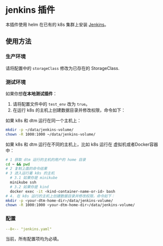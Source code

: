 # jenkins 插件

本插件使用 helm 在已有的 k8s 集群上安装 [Jenkins](https://jenkins.io)。

## 使用方法

### 生产环境

请将配置中的 `storageClass` 修改为已存在的 StorageClass.

### 测试环境

如果你想**在本地测试插件**：

1. 请将配置文件中的 `test_env` 改为 `true`。
2. 在运行 k8s 的主机上创建数据目录并修改权限，命令如下：

如果 k8s 和 dtm 运行在同一个主机上：

```bash
mkdir -p ~/data/jenkins-volume/
chown -R 1000:1000 ~/data/jenkins-volume/
```

如果 k8s 和 dtm 运行在不同的主机上，比如 k8s 运行在 虚拟机或者Docker容器中：

```bash
# 1 获取 dtm 运行的主机的用户的 home 目录
cd ~ && pwd
# 2 复制上面的命令结果
# 3 进入运行着 k8s 的主机
  # 3.1 如果你是 minikube
  minikube ssh
  # 3.2 如果你是 kind
  docker exec -it <kind-container-name-or-id> bash
# 4. 在 k8s 运行的主机上创建数据目录并修改权限，命令如下：
mkdir -p <your-dtm-home-dir>/data/jenkins-volume/
chown -R 1000:1000 <your-dtm-home-dir>/data/jenkins-volume/
```

### 配置

```yaml
--8<-- "jenkins.yaml"
```

当前，所有配置项均为必填。
